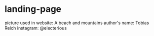# landing-page

picture used in website: A beach and mountains
author's name: Tobias Reich
instagram: @electerious